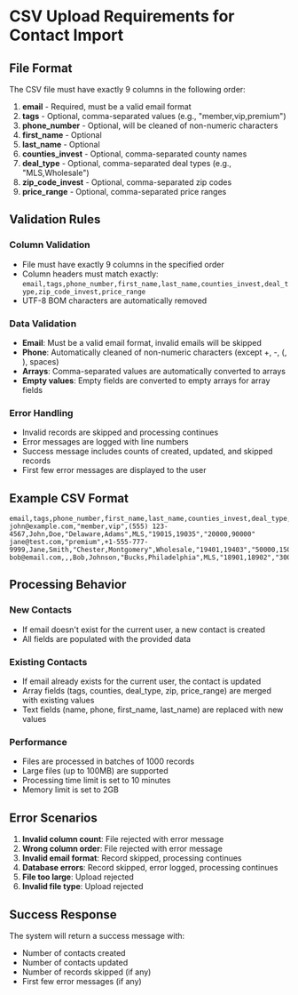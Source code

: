 # CSV Upload Requirements for Contact Import

## File Format
The CSV file must have exactly 9 columns in the following order:

1. **email** - Required, must be a valid email format
2. **tags** - Optional, comma-separated values (e.g., "member,vip,premium")
3. **phone_number** - Optional, will be cleaned of non-numeric characters
4. **first_name** - Optional
5. **last_name** - Optional
6. **counties_invest** - Optional, comma-separated county names
7. **deal_type** - Optional, comma-separated deal types (e.g., "MLS,Wholesale")
8. **zip_code_invest** - Optional, comma-separated zip codes
9. **price_range** - Optional, comma-separated price ranges

## Validation Rules

### Column Validation
- File must have exactly 9 columns in the specified order
- Column headers must match exactly: `email,tags,phone_number,first_name,last_name,counties_invest,deal_type,zip_code_invest,price_range`
- UTF-8 BOM characters are automatically removed

### Data Validation
- **Email**: Must be a valid email format, invalid emails will be skipped
- **Phone**: Automatically cleaned of non-numeric characters (except +, -, (, ), spaces)
- **Arrays**: Comma-separated values are automatically converted to arrays
- **Empty values**: Empty fields are converted to empty arrays for array fields

### Error Handling
- Invalid records are skipped and processing continues
- Error messages are logged with line numbers
- Success message includes counts of created, updated, and skipped records
- First few error messages are displayed to the user

## Example CSV Format

```csv
email,tags,phone_number,first_name,last_name,counties_invest,deal_type,zip_code_invest,price_range
john@example.com,"member,vip",(555) 123-4567,John,Doe,"Delaware,Adams",MLS,"19015,19035","20000,90000"
jane@test.com,"premium",+1-555-777-9999,Jane,Smith,"Chester,Montgomery",Wholesale,"19401,19403","50000,150000"
bob@email.com,,,Bob,Johnson,"Bucks,Philadelphia",MLS,"18901,18902","30000,80000"
```

## Processing Behavior

### New Contacts
- If email doesn't exist for the current user, a new contact is created
- All fields are populated with the provided data

### Existing Contacts
- If email already exists for the current user, the contact is updated
- Array fields (tags, counties, deal_type, zip, price_range) are merged with existing values
- Text fields (name, phone, first_name, last_name) are replaced with new values

### Performance
- Files are processed in batches of 1000 records
- Large files (up to 100MB) are supported
- Processing time limit is set to 10 minutes
- Memory limit is set to 2GB

## Error Scenarios

1. **Invalid column count**: File rejected with error message
2. **Wrong column order**: File rejected with error message
3. **Invalid email format**: Record skipped, processing continues
4. **Database errors**: Record skipped, error logged, processing continues
5. **File too large**: Upload rejected
6. **Invalid file type**: Upload rejected

## Success Response

The system will return a success message with:
- Number of contacts created
- Number of contacts updated
- Number of records skipped (if any)
- First few error messages (if any) 